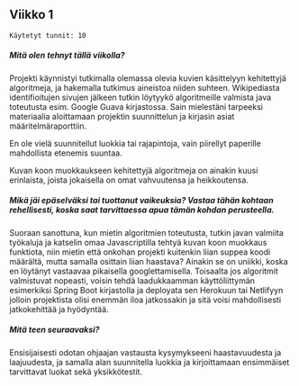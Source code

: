 ## Viikko 1
```
Käytetyt tunnit: 10
```
##### Mitä olen tehnyt tällä viikolla?

Projekti käynnistyi tutkimalla olemassa olevia kuvien käsittelyyn kehitettyjä algoritmeja, ja hakemalla tutkimus aineistoa niiden suhteen.
Wikipediasta identifioitujen sivujen jälkeen tutkin löytyykö algoritmeille valmista java toteutusta esim. Google Guava kirjastossa.
Sain mielestäni tarpeeksi materiaalia aloittamaan projektin suunnittelun ja kirjasin asiat määritelmäraporttiin. 

En ole vielä suunnitellut luokkia tai rajapintoja, vain piirellyt paperille mahdollista etenemis suuntaa.

Kuvan koon muokkaukseen kehitettyjä algoritmeja on ainakin kuusi erinlaista, joista jokaisella on omat vahvuutensa ja heikkoutensa. 

##### Mikä jäi epäselväksi tai tuottanut vaikeuksia? Vastaa tähän kohtaan rehellisesti, koska saat tarvittaessa apua tämän kohdan perusteella.

Suoraan sanottuna, kun mietin algoritmien toteutusta, tutkin javan valmiita työkaluja ja katselin omaa Javascriptilla tehtyä kuvan koon muokkaus funktiota, niin mietin että onkohan projekti kuitenkin liian suppea koodi määrältä, mutta samalla osittain liian haastava?
Ainakin se on uniikki, koska en löytänyt vastaavaa pikaisella googlettamisella. Toisaalta jos algoritmit valmistuvat nopeasti, voisin tehdä laadukkaamman käyttöliittymän esimerkiksi Spring Boot kirjastolla ja deployata sen Herokuun tai Netlifyyn jolloin projektista olisi enemmän iloa jatkossakin ja sitä voisi mahdollisesti jatkokehittää ja hyödyntää.

##### Mitä teen seuraavaksi?

Ensisijaisesti odotan ohjaajan vastausta kysymykseeni haastavuudesta ja laajuudesta, ja samalla alan suunnitella luokkia ja kirjoittamaan ensimmäiset tarvittavat luokat sekä yksikkötestit.